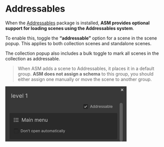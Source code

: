 # Addressables

When the [Addressables](https://docs.unity3d.com/Manual/com.unity.addressables.html) package is installed, **ASM provides optional support for loading scenes using the Addressables system**.

To enable this, toggle the **“addressable”** option for a scene in the scene popup. This applies to both collection scenes and standalone scenes.

The collection popup also includes a bulk toggle to mark all scenes in the collection as addressable.

> When ASM adds a scene to Addressables, it places it in a default group. **ASM does not assign a schema** to this group, you should either assign one manually or move the scene to another group.

![](../image/addressable-toggle.png)

